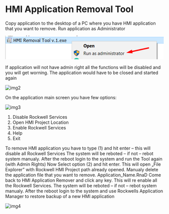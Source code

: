 # HMI Application Removal Tool

Copy application to the desktop of a PC where you have HMI application that you want to remove.
Run application as Administrator 

![img2](img/img1.png)
 
If application will not have admin right all the functions will be disabled and you will get worning. The application would have to be closed and started again

![img2](img/img2)

On the application main screen you have few options:

![img3](img/img3)

1.	Disable Rockwell Services
2.	Open HMI Project Location
3.	Enable Rockwell Services
4.	Help
5.	Exit
 
To remove HMI application you have to type (1) and hit enter – this will disable all Rockwell Services
The system will be reboted – if not – rebot system manualy.
After the reboot login to the system and run the Tool again (with Admin Rights)
Now Select option (2) and hit enter. This will open „File Explorer” with Rockwell HMI Project path already opened.
Manualy delete the application file that you want to remove. Application_Name.RnaD
Come back to HMI Application Remover and click any key. This will re enable all the Rockwell Services.
The system will be reboted – if not – rebot system manualy.
After the reboot login to the system and use Rockwells Application Manager to restore backup of a new HMI application

![img4](img/img4)
 
